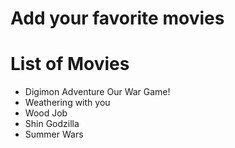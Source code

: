 # Add your favorite movies

# List of Movies
 - Digimon Adventure Our War Game!
 - Weathering with you
 - Wood Job
 - Shin Godzilla
 - Summer Wars
